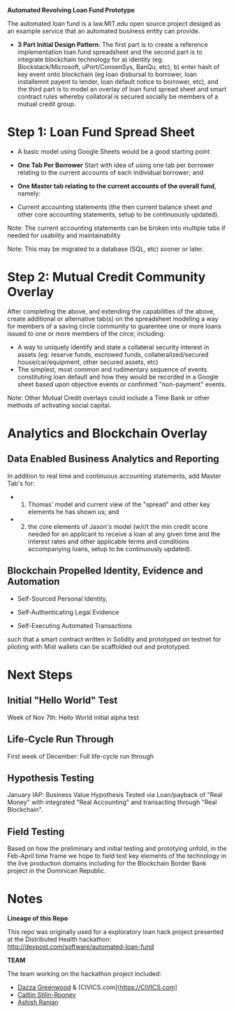 **Automated Revolving Loan Fund Prototype**

The automated loan fund is a law.MIT.edu open source project desiged as an example service that an automated business entity can provide.

* **3 Part Initial Design Pattern**:  The first part is to create a reference implementation loan fund spreadsheet and the second part is to integrate blockchain technology for a) identity (eg: Blockstack/Microsoft, uPort/ConsenSys, BanQu, etc), b) enter hash of key event onto blockchain (eg loan disbursal to borrower, loan installemnt payent to lender, loan default notice to borrower, etc), and the third part is to model an overlay of loan fund spread sheet and smart contract rules whereby collatoral is secured socially be members of a mutual credit group.

# Step 1: Loan Fund Spread Sheet

* A basic model using Google Sheets would be a good starting point. 

* **One Tab Per Borrower**  Start with idea of using one tab per borrower relating to the current accounts of each individual borrower; and
* **One Master tab relating to the current accounts of the overall fund**, namely: 
* Current accounting statements (the then current balance sheet and other core accounting statements, setup to be continuously updated).  

Note: The current accounting statements can be broken into multiple tabs if needed for usability and maintainability

Note: This may be migrated to a database (SQL, etc) sooner or later. 

# Step 2: Mutual Credit Community Overlay

After completing the above, and extending the capabilities of the above, create additional or alternative tab(s) on the spreadsheet modeling a way for members of a saving circle community to guarentee one or more loans issued to one or more members of the circe; including:

* A way to uniquely identify and state a collateral security interest in assets (eg: reserve funds, escrowed funds, collateralized/secured house/car/equipment, other secured assets, etc) 
* The simplest, most common and rudimentary sequence of events constituting loan default and how they would be recorded in a Google sheet based upon objective events or confirmed "non-payment" events.

Note: Other Mutual Credit overlays could include a Time Bank or other methods of activating social capital.

# Analytics and Blockchain Overlay

## Data Enabled Business Analytics and Reporting

In addition to real time and continuous accounting statements, add Master Tab's for:

* 1) Thomas' model and current view of the "spread" and other key elements he has shown us; and 

* 2) the core elements of Jason's model (w/r/t the min credit score needed for an applicant to receive a loan at any given time and the interest rates and other applicable terms and conditions accompanying loans, setup to be continuously updated).  


## Blockchain Propelled Identity, Evidence and Automation

* Self-Sourced Personal Identity, 

* Self-Authenticating Legal Evidence 

* Self-Executing Automated Transactions

such that a smart contract written in Solidity and prototyped on testnet for piloting with Mist wallets can be scaffolded out and prototyped.  

# Next Steps

## Initial "Hello World" Test

Week of Nov 7th: Hello World initial alpha test

## Life-Cycle Run Through

First week of December: Full life-cycle run through

## Hypothesis Testing

January IAP:  Business Value Hypothesis Tested via Loan/payback of "Real Money" with integrated "Real Accounting" and transacting through "Real Blockchain".  

## Field Testing

Based on how the preliminary and initial testing and prototying unfold, in the Feb-April time frame we hope to field test key elements of the technology in the live production domains including for the Blockchain Border Bank project in the Dominican Republic.



# Notes



**Lineage of this Repo**

This repo was originally used for a exploratory loan hack project presented at the Distributed Health hackathon: http://devpost.com/software/automated-loan-fund

**TEAM**

The team working on the hackathon project included:

* [Dazza Greenwood](https://law.MIT.edu) & [CIVICS.com](https://CIVICS.com]
* [Caitlin Stilin-Rooney](https://github.com/HumanDynamics/law.MIT.edu/blob/gh-pages/people/Caitlin_Stilin-Rooney.md)
* [Ashish Ranjan](https://www.linkedin.com/in/ranjanah1)
